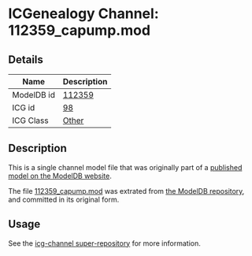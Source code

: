 # ICGenealogy Channel: 112359\_capump.mod

## Details

Name | Description
---- | -----------
ModelDB id | [112359](http://senselab.med.yale.edu/ModelDB/ShowModel.cshtml?model=112359)
ICG id | [98](http://icg.neurotheory.ox.ac.uk/channels/other/98)
ICG Class | [Other](http://icg.neurotheory.ox.ac.uk/channels/other)

## Description

This is a single channel model file that was originally part of a [published model on the ModelDB website](http://senselab.med.yale.edu/mModelDB/ShowModel.cshtml?model=112359).

The file [112359\_capump.mod](112359_capump.mod) was extrated from [the ModelDB repository](http://senselab.med.yale.edu/ModelDB/ShowModel.cshtml?model=112359), and committed in its original form.

## Usage

See the [icg-channel super-repository](https://github.com/icgenealogy/icg-channels) for more information.